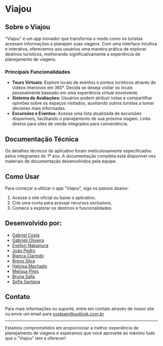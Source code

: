 # Viajou

## Sobre o Viajou

"Viajou" é um app inovador que transforma o modo como os turistas acessam informações e planejam suas viagens. Com uma interface intuitiva e interativa, oferecemos aos usuários uma maneira prática de explorar destinos turísticos, melhorando significativamente a experiência de planejamento de viagens.

### Principais Funcionalidades

- **Tours Virtuais:** Explore locais de eventos e pontos turísticos através de vídeos imersivos em 360°. Decida se deseja visitar os locais pessoalmente baseado em uma experiência virtual envolvente.
- **Sistema de Avaliações:** Usuários podem atribuir notas e compartilhar opiniões sobre os espaços visitados, auxiliando outros turistas a tomar decisões mais informadas.
- **Excursões e Eventos:** Acesse uma lista atualizada de excursões disponíveis, facilitando o planejamento de sua próxima viagem. Links diretos para sites de venda integrados para conveniência.
  
## Documentação Técnica

Os detalhes técnicos do aplicativo foram meticulosamente especificados pelos integrantes do 1º ano. A documentação completa está disponível nos materiais de documentação desenvolvidos pela equipe.

## Como Usar

Para começar a utilizar o app "Viajou", siga os passos abaixo:

1. Acesse o site oficial ou baixe o aplicativo.
2. Crie uma conta para acessar recursos exclusivos.
3. Comece a explorar os destinos e funcionalidades.

## Desenvolvido por:

- [Gabriel Costa](https://github.com/gbrlscosta)
- [Gabrieli Oliveira](https://github.com/gabrieliolveira)
- [Evellyn Nakamura](https://github.com/evellynNakamura)
- [João Pedro](https://github.com/Jampeta)
- [Bianca Clarindo](https://github.com/BiaClarindo)
- [Breno Silva](https://github.com/BrenoSilva13)
- [Heloisa Machado](https://github.com/heloisa-machado)
- [Melissa Pires](https://github.com/melpiress)
- [Bruna Salla](https://github.com/Salla0905)
- [Sofia Santana](https://github.com/SofiaRSantana)
  

## Contato

Para mais informações ou suporte, entre em contato através de nosso site ou envie um email para systeam@outlook.com.br

---

Estamos comprometidos em proporcionar a melhor experiência de planejamento de viagens e esperamos que você aproveite ao máximo tudo que o "Viajou" tem a oferecer!
